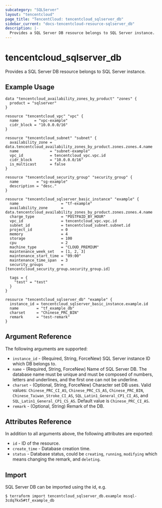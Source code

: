 ```yaml
---
subcategory: "SQLServer"
layout: "tencentcloud"
page_title: "TencentCloud: tencentcloud_sqlserver_db"
sidebar_current: "docs-tencentcloud-resource-sqlserver_db"
description: |-
  Provides a SQL Server DB resource belongs to SQL Server instance.
---
```


# tencentcloud_sqlserver_db

Provides a SQL Server DB resource belongs to SQL Server instance.

## Example Usage

```hcl
data "tencentcloud_availability_zones_by_product" "zones" {
  product = "sqlserver"
}

resource "tencentcloud_vpc" "vpc" {
  name       = "vpc-example"
  cidr_block = "10.0.0.0/16"
}

resource "tencentcloud_subnet" "subnet" {
  availability_zone = data.tencentcloud_availability_zones_by_product.zones.zones.4.name
  name              = "subnet-example"
  vpc_id            = tencentcloud_vpc.vpc.id
  cidr_block        = "10.0.0.0/16"
  is_multicast      = false
}

resource "tencentcloud_security_group" "security_group" {
  name        = "sg-example"
  description = "desc."
}

resource "tencentcloud_sqlserver_basic_instance" "example" {
  name                   = "tf-example"
  availability_zone      = data.tencentcloud_availability_zones_by_product.zones.zones.4.name
  charge_type            = "POSTPAID_BY_HOUR"
  vpc_id                 = tencentcloud_vpc.vpc.id
  subnet_id              = tencentcloud_subnet.subnet.id
  project_id             = 0
  memory                 = 4
  storage                = 100
  cpu                    = 2
  machine_type           = "CLOUD_PREMIUM"
  maintenance_week_set   = [1, 2, 3]
  maintenance_start_time = "09:00"
  maintenance_time_span  = 3
  security_groups        = [tencentcloud_security_group.security_group.id]

  tags = {
    "test" = "test"
  }
}

resource "tencentcloud_sqlserver_db" "example" {
  instance_id = tencentcloud_sqlserver_basic_instance.example.id
  name        = "tf_example_db"
  charset     = "Chinese_PRC_BIN"
  remark      = "test-remark"
}
```

## Argument Reference

The following arguments are supported:

* `instance_id` - (Required, String, ForceNew) SQL Server instance ID which DB belongs to.
* `name` - (Required, String, ForceNew) Name of SQL Server DB. The database name must be unique and must be composed of numbers, letters and underlines, and the first one can not be underline.
* `charset` - (Optional, String, ForceNew) Character set DB uses. Valid values: `Chinese_PRC_CI_AS`, `Chinese_PRC_CS_AS`, `Chinese_PRC_BIN`, `Chinese_Taiwan_Stroke_CI_AS`, `SQL_Latin1_General_CP1_CI_AS`, and `SQL_Latin1_General_CP1_CS_AS`. Default value is `Chinese_PRC_CI_AS`.
* `remark` - (Optional, String) Remark of the DB.

## Attributes Reference

In addition to all arguments above, the following attributes are exported:

* `id` - ID of the resource.
* `create_time` - Database creation time.
* `status` - Database status, could be `creating`, `running`, `modifying` which means changing the remark, and `deleting`.


## Import

SQL Server DB can be imported using the id, e.g.

```
$ terraform import tencentcloud_sqlserver_db.example mssql-3cdq7kx5#tf_example_db
```

